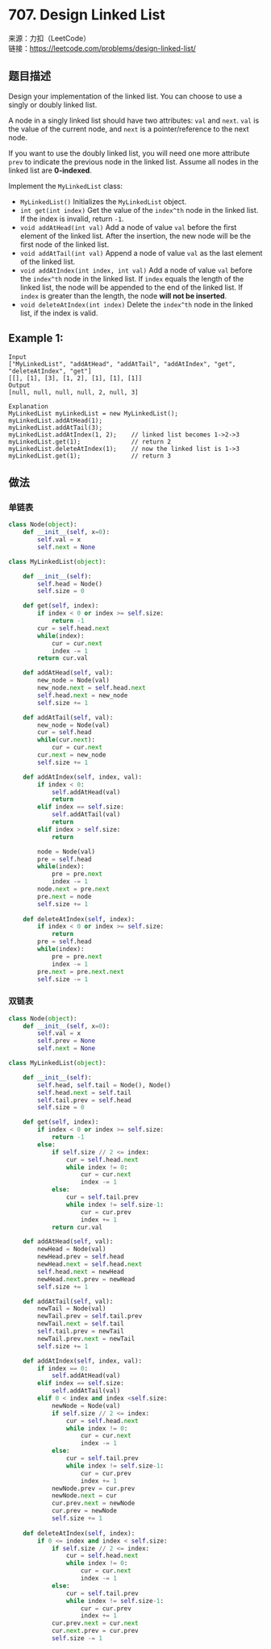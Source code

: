 # 707. Design Linked List
来源：力扣（LeetCode）<br>
链接：https://leetcode.com/problems/design-linked-list/

## 题目描述
Design your implementation of the linked list. You can choose to use a singly or doubly linked list.

A node in a singly linked list should have two attributes: `val` and `next`. `val` is the value of the current node, and `next` is a pointer/reference to the next node.

If you want to use the doubly linked list, you will need one more attribute `prev` to indicate the previous node in the linked list. Assume all nodes in the linked list are **0-indexed**.

Implement the `MyLinkedList` class:

- `MyLinkedList()` Initializes the `MyLinkedList` object.
- `int get(int index)` Get the value of the `index^th` node in the linked list. If the index is invalid, return `-1`.
- `void addAtHead(int val)` Add a node of value `val` before the first element of the linked list. After the insertion, the new node will be the first node of the linked list.
- `void addAtTail(int val)` Append a node of value `val` as the last element of the linked list.
- `void addAtIndex(int index, int val)` Add a node of value `val` before the `index^th` node in the linked list. If `index` equals the length of the linked list, the node will be appended to the end of the linked list. If `index` is greater than the length, the node **will not be inserted**.
- `void deleteAtIndex(int index)` Delete the `index^th` node in the linked list, if the index is valid.

## Example 1:

    Input
    ["MyLinkedList", "addAtHead", "addAtTail", "addAtIndex", "get", "deleteAtIndex", "get"]
    [[], [1], [3], [1, 2], [1], [1], [1]]
    Output
    [null, null, null, null, 2, null, 3]

    Explanation
    MyLinkedList myLinkedList = new MyLinkedList();
    myLinkedList.addAtHead(1);
    myLinkedList.addAtTail(3);
    myLinkedList.addAtIndex(1, 2);    // linked list becomes 1->2->3
    myLinkedList.get(1);              // return 2
    myLinkedList.deleteAtIndex(1);    // now the linked list is 1->3
    myLinkedList.get(1);              // return 3

## 做法
### 单链表
```python
class Node(object):
    def __init__(self, x=0):
        self.val = x
        self.next = None

class MyLinkedList(object):

    def __init__(self):
        self.head = Node()
        self.size = 0

    def get(self, index):
        if index < 0 or index >= self.size:
            return -1
        cur = self.head.next
        while(index):
            cur = cur.next
            index -= 1
        return cur.val

    def addAtHead(self, val):
        new_node = Node(val)
        new_node.next = self.head.next
        self.head.next = new_node
        self.size += 1

    def addAtTail(self, val):
        new_node = Node(val)
        cur = self.head
        while(cur.next):
            cur = cur.next
        cur.next = new_node
        self.size += 1

    def addAtIndex(self, index, val):
        if index < 0:
            self.addAtHead(val)
            return
        elif index == self.size:
            self.addAtTail(val)
            return
        elif index > self.size:
            return

        node = Node(val)
        pre = self.head
        while(index):
            pre = pre.next
            index -= 1
        node.next = pre.next
        pre.next = node
        self.size += 1
        
    def deleteAtIndex(self, index):
        if index < 0 or index >= self.size:
            return
        pre = self.head
        while(index):
            pre = pre.next
            index -= 1
        pre.next = pre.next.next
        self.size -= 1
```
### 双链表
```python
class Node(object):
    def __init__(self, x=0):
        self.val = x
        self.prev = None
        self.next = None

class MyLinkedList(object):

    def __init__(self):
        self.head, self.tail = Node(), Node()
        self.head.next = self.tail
        self.tail.prev = self.head
        self.size = 0

    def get(self, index):
        if index < 0 or index >= self.size:
            return -1
        else:
            if self.size // 2 <= index:
                cur = self.head.next
                while index != 0:
                    cur = cur.next
                    index -= 1
            else:
                cur = self.tail.prev
                while index != self.size-1:
                    cur = cur.prev
                    index += 1
            return cur.val

    def addAtHead(self, val):
        newHead = Node(val)
        newHead.prev = self.head
        newHead.next = self.head.next
        self.head.next = newHead
        newHead.next.prev = newHead
        self.size += 1

    def addAtTail(self, val):
        newTail = Node(val)
        newTail.prev = self.tail.prev
        newTail.next = self.tail
        self.tail.prev = newTail
        newTail.prev.next = newTail
        self.size += 1

    def addAtIndex(self, index, val):
        if index == 0:
            self.addAtHead(val)
        elif index == self.size:
            self.addAtTail(val)
        elif 0 < index and index <self.size:
            newNode = Node(val)
            if self.size // 2 <= index:
                cur = self.head.next
                while index != 0:
                    cur = cur.next
                    index -= 1
            else:
                cur = self.tail.prev
                while index != self.size-1:
                    cur = cur.prev
                    index += 1
            newNode.prev = cur.prev
            newNode.next = cur
            cur.prev.next = newNode
            cur.prev = newNode
            self.size += 1
        
    def deleteAtIndex(self, index):
        if 0 <= index and index < self.size:
            if self.size // 2 <= index:
                cur = self.head.next
                while index != 0:
                    cur = cur.next
                    index -= 1
            else:
                cur = self.tail.prev
                while index != self.size-1:
                    cur = cur.prev
                    index += 1
            cur.prev.next = cur.next
            cur.next.prev = cur.prev
            self.size -= 1
```
